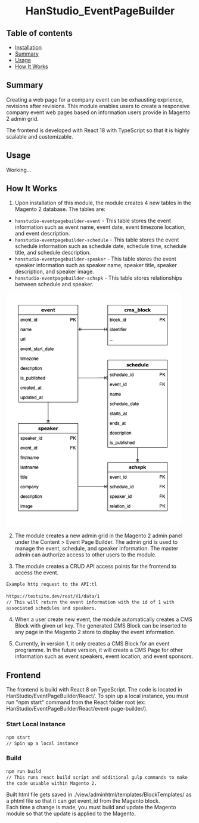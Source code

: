 <h1 align="center">HanStudio_EventPageBuilder</h1> 

## Table of contents

- [Installation](#installation)
- [Summary](#summary)
- [Usage](#usage)
- [How It Works]($howItWorks)

## Summary

Creating a web page for a company event can be exhausting exprience, revisions after revisions. This module enables
users to create a responsive company event web pages based on information users provide in Magento 2 admin grid.

The frontend is developed with React 18 with TypeScript so that it is highly scalable and customizable.

## Usage

Working...

## How It Works

1. Upon installation of this module, the module creates 4 new tables in the Magento 2 database. The tables are:

- `hanstudio-eventpagebuilder-event` - This table stores the event information such as event name, event date, event
  timezone location, and event description.
- `hanstudio-eventpagebuilder-schedule` - This table stores the event schedule information such as schedule date,
  schedule
  time, schedule title, and schedule description.
- `hanstudio-eventpagebuilder-speaker` - This table stores the event speaker information such as speaker name, speaker
  title, speaker description, and speaker image.
- `hanstudio-eventpagebuilder-schspk` - This table stores relationships between schedule and speaker.

![Database Diagram](https://github.com/jhoonhan/magento2-event-page-builder/blob/master/docs/database-structure.png?raw=true)

2. The module creates a new admin grid in the Magento 2 admin panel under the Content > Event Page Builder. The admin
   grid is used to manage the event, schedule, and speaker information. The master admin can authorize access to other
   users
   to the module.

3. The module creates a CRUD API access points for the frontend to access the event.

```
Example http request to the API:tl

https://testsite.dev/rest/V1/data/1
// This will return the event information with the id of 1 with associated schedules and speakers.
```

4. When a user create new event, the module automatically creates a CMS Block with given url key. The generated CMS
   Block can be inserted to any page in the Magento 2 store to display the event information.

5. Currently, in version 1, it only creates a CMS Block for an event programme. In the future version, it will create a
   CMS Page for other information such as event speakers, event location, and event sponsors.

## Frontend

The frontend is build with React 8 on TypeScript. The code is located in HanStudio/EventPageBuilder/React/.
To spin up a local instance, you must run "npm start" command from the React folder root (ex:
HanStudio/EventPageBuilder/React/event-page-builder/).
<br>

### Start Local Instance

```
npm start
// Spin up a local instance
```

### Build

```
npm run build
// This runs react build script and additional gulp commands to make the code usuable within Magento 2.
```

Built html file gets saved in ./view/adminhtml/templates/BlockTemplates/ as a phtml file so that it can get event_id
from the Magento block.<br>
Each time a change is made, you must build and update the Magento module so that the update is applied to the Magento.

<br><br>